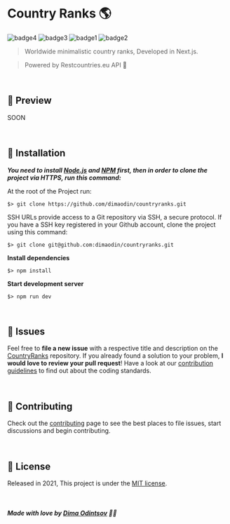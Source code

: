 # Country Ranks 🌎

 ![badge4](https://img.shields.io/badge/nextjs-%23000000.svg?style=for-the-badge&logo=next.js&logoColor=white) ![badge3](https://img.shields.io/badge/react-%2320232a.svg?style=for-the-badge&logo=react&logoColor=%2361DAFB) ![badge1](https://img.shields.io/badge/javascript-%23323330.svg?style=for-the-badge&logo=javascript&logoColor=%23F7DF1E) ![badge2](https://img.shields.io/badge/css3-%231572B6.svg?style=for-the-badge&logo=css3&logoColor=white)
> Worldwide minimalistic country ranks, Developed in Next.js.

> Powered by Restcountries.eu API 🚀

<br>

## :rocket: Preview

SOON

<br>

## :construction_worker: Installation

***You need to install [Node.js](https://nodejs.org/en/download/) and [NPM](https://www.npmjs.com/) first, then in order to clone the project via HTTPS, run this command:***

At the root of the Project run:

```
$> git clone https://github.com/dimaodin/countryranks.git
```

SSH URLs provide access to a Git repository via SSH, a secure protocol. If you have a SSH key registered in your Github account, clone the project using this command:

```
$> git clone git@github.com:dimaodin/countryranks.git
```

**Install dependencies**

```
$> npm install
```

**Start development server**

```
$> npm run dev
```

<br>

## :bug: Issues

Feel free to **file a new issue** with a respective title and description on the [CountryRanks](https://github.com/dimaodin/CountryRanks/issues) repository. If you already found a solution to your problem, **I would love to review your pull request**! Have a look at our [contribution guidelines](https://github.com/dimaodin/CountryRanks/blob/main/CONTRIBUTING.md) to find out about the coding standards.

<br>

## :tada: Contributing

Check out the [contributing](https://github.com/dimaodin/CountryRanks/blob/main/CONTRIBUTING.md) page to see the best places to file issues, start discussions and begin contributing.

<br>

## :closed_book: License

Released in 2021,
This project is under the [MIT license](https://github.com/dimaodin/CountryRanks/blob/main/LICENSE).

<br>

##### Made with love by [Dima Odintsov](https://github.com/DimaOdin) 💜🚀
